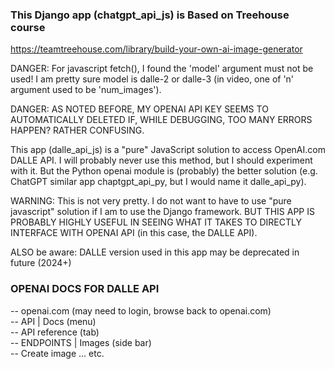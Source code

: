 ### This Django app (chatgpt_api_js) is Based on Treehouse course

[https://teamtreehouse.com/library/build-your-own-ai-image-generator
](https://teamtreehouse.com/library/build-your-own-ai-image-generator)

DANGER: For javascript fetch(), I found the 'model' argument must not be used!
I am pretty sure model is dalle-2 or dalle-3 (in video, one of 'n' argument used to be 'num_images').

DANGER: AS NOTED BEFORE, MY OPENAI API KEY SEEMS TO AUTOMATICALLY DELETED IF, WHILE
DEBUGGING, TOO MANY ERRORS HAPPEN? RATHER CONFUSING.

This app (dalle_api_js) is a "pure" JavaScript solution to access OpenAI.com DALLE API.
I will probably never use this method, but I should experiment with it.
But the Python openai module is (probably) the better solution (e.g. ChatGPT similar app
chaptgpt_api_py, but I would name it dalle_api_py).

WARNING: This is not very pretty. I do not want to have to use "pure javascript" solution
if I am to use the Django framework. BUT THIS APP IS PROBABLY HIGHLY USEFUL IN SEEING WHAT
IT TAKES TO DIRECTLY INTERFACE WITH OPENAI API (in this case, the DALLE API).

ALSO be aware: DALLE version used in this app may be deprecated in future (2024+)

### OPENAI DOCS FOR DALLE API
 
-- openai.com (may need to login, browse back to openai.com)  
-- API | Docs (menu)  
-- API reference (tab)  
-- ENDPOINTS | Images (side bar)  
-- Create image ... etc.  